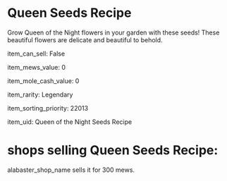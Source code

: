 # Queen Seeds Recipe

Grow Queen of the Night flowers in your garden with these seeds! These beautiful flowers are delicate and beautiful to behold.

item_can_sell: False

item_mews_value: 0

item_mole_cash_value: 0

item_rarity: Legendary

item_sorting_priority: 22013

item_uid: Queen of the Night Seeds Recipe

# shops selling Queen Seeds Recipe:

alabaster_shop_name sells it for 300 mews.